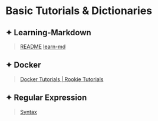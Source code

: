 # Basic Tutorials & Dictionaries

## ✦ Learning-Markdown
> [README](https://github.com/Oreomeow/README#readme)
> [learn-md](https://xianbai.me/learn-md/index.html)

## ✦ Docker
> [Docker Tutorials | Rookie Tutorials](https://www.runoob.com/docker/docker-tutorial.html)

## ✦ Regular Expression
> [Syntax](https://www.runoob.com/regexp/regexp-syntax.html)
